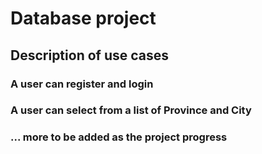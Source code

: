# Database project

## Description of use cases

### A user can register and login
### A user can select from a list of Province and City

### ... more to be added as the project progress

